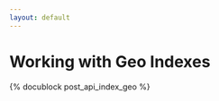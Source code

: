```yaml
---
layout: default
---
```

Working with Geo Indexes
========================

<!-- js/actions/api-index.js -->
{% docublock post_api_index_geo %}
